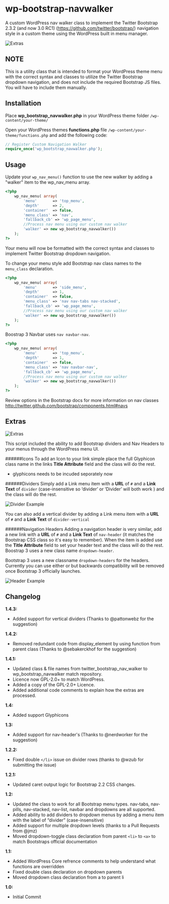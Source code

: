 wp-bootstrap-navwalker
======================

A custom WordPress nav walker class to implement the Twitter Bootstrap 2.3.2 (and now 3.0 RC1) (https://github.com/twitter/bootstrap/) navigation style in a custom theme using the WordPress built in menu manager.

![Extras](http://edwardmcintyre.com/pub/github/navwalker-extras-two.jpg)

NOTE
----
This is a utility class that is intended to format your WordPress theme menu with the correct syntax and classes to utilize the Twitter Bootstrap dropdown navigation, and does not include the required Bootstrap JS files. You will have to include them manually. 

Installation
------------
Place **wp_bootstrap_navwalker.php** in your WordPress theme folder `/wp-content/your-theme/`

Open your WordPress themes **functions.php** file  `/wp-content/your-theme/functions.php` and add the following code:

```php
// Register Custom Navigation Walker
require_once('wp_bootstrap_navwalker.php');
```

Usage
------------
Update your `wp_nav_menu()` function to use the new walker by adding a "walker" item to the wp_nav_menu array.

```php
<?php 
	wp_nav_menu( array(
		'menu'		 => 'top_menu',
		'depth'		 => 2,
		'container'	 => false,
		'menu_class' => 'nav',
		'fallback_cb' => 'wp_page_menu',
		//Process nav menu using our custom nav walker
		'walker' => new wp_bootstrap_navwalker())
	);
?>
```

Your menu will now be formatted with the correct syntax and classes to implement Twitter Bootstrap dropdown navigation. 

To change your menu style add Bootstrap nav class names to the `menu_class` declaration.

```php
<?php 
	wp_nav_menu( array(
		'menu'		 => 'side_menu',
		'depth'		 => 1,
		'container'	 => false,
		'menu_class' => 'nav nav-tabs nav-stacked',
		'fallback_cb' => 'wp_page_menu',
		//Process nav menu using our custom nav walker
		'walker' => new wp_bootstrap_navwalker())
	);
?>
```

Boostrap 3 Navbar uses `nav navbar-nav`.

```php
<?php 
	wp_nav_menu( array(
		'menu'		 => 'top_menu',
		'depth'		 => 1,
		'container'	 => false,
		'menu_class' => 'nav navbar-nav',
		'fallback_cb' => 'wp_page_menu',
		//Process nav menu using our custom nav walker
		'walker' => new wp_bootstrap_navwalker())
	);
?>
```

Review options in the Bootstrap docs for more information on nav classes
http://twitter.github.com/bootstrap/components.html#navs

Extras
------------

![Extras](http://edwardmcintyre.com/pub/github/navwalker-extras-two.jpg)

This script included the ability to add Bootstrap dividers and Nav Headers to your menus through the WordPress menu UI. 

######Icons
To add an Icon to your link simple place the full Glyphicon class name in the links **Title Attribute** field and the class will do the rest.
* glyphicons needs to be incuded seporately now

######Dividers
Simply add a Link menu item with a **URL** of `#` and a **Link Text** of `divider` (case-insensitive so ‘divider’ or ‘Divider’ will both work ) and the class will do the rest.

![Divider Example](http://edwardmcintyre.com/pub/github/navwalker-divider.jpg)

You can also add a vertical divider by adding a Link menu item with a **URL** of `#` and a **Link Text** of `divider-vertical`

######Navigation Headers
Adding a navigation header is very similar, add a new link with a **URL** of `#` and a **Link Text** of `nav-header` (it matches the Bootstrap CSS class so it's easy to remember). When the item is added use the **Title Attribute** field to set your header text and the class will do the rest. Boostrap 3 uses a new class name `dropdown-header`. 

Bootstrap 3 uses a new classname `dropdown-headers` for the headers. Currently you can use either or but backwards compatibility will be removed once Bootstrap 3 officially launches.

![Header Example](http://edwardmcintyre.com/pub/github/navwalker-header.jpg)

Changelog
------------
**1.4.3:**
+ Added support for vertical dividers (Thanks to @pattonwebz for the suggestion)

**1.4.2:**
+ Removed redundant code from display_element by using function from parent class (Thanks to @sebakerckhof for the suggestion)

**1.4.1:**
+ Updated class & file names from twitter_bootstrap_nav_walker to wp_bootstrap_navwalker match repository.
+ Licence now GPL-2.0+ to match WordPress.
+ Added a copy of the GPL-2.0+ Licence.
+ Added additional code comments to explain how the extras are processed.

**1.4:**
+ Added support Glyphicons

**1.3:**
+ Added support for nav-header's (Thanks to @nerdworker for the suggestion)

**1.2.2:**
+ Fixed double `</li>` issue on divider rows (thanks to @wzub for submitting the issue)

**1.2.1:**
+ Updated caret output logic for Bootstrap 2.2 CSS changes.

**1.2:**
+ Updated the class to work for all Bootstrap menu types. nav-tabs, nav-pills, nav-stacked, nav-list, navbar and dropdowns are all supported.
+ Added ability to add dividers to dropdown menus by adding a menu item with the label of “divider” (case-insensitive) 
+ Added support for multiple dropdown levels (thanks to a Pull Requests from @jmz)
+ Moved dropdown-toggle class declaration from parent `<li>` to `<a>` to match Bootstraps official documentation

**1.1:**
+ Added WordPress Core refrence comments to help understand what functions are overridden
+ Fixed double class declaration on dropdown parents
+ Moved dropdown class declaration from a to parent li

**1.0:**
+ Initial Commit 

